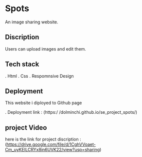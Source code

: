 # Spots

An image sharing website.

## Discription

Users can upload images and edit them.

## Tech stack

. Html
. Css
. Respomnsive Design

## Deployment

This website i diployed to Github page

. Deployment link : (https:/ /dolminchi.github.io/se_project_spots/)

## project Video

here is the link for project discription : (https://drive.google.com/file/d/1CghVVoaet-Cm_uyKEILCRYx8in6UVK22/view?usp=sharing)
